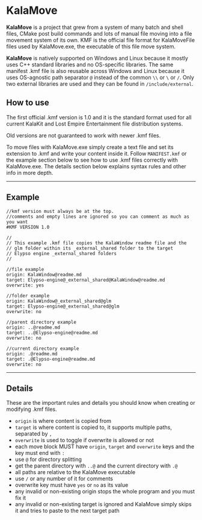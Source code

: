 # KalaMove

**KalaMove** is a project that grew from a system of many batch and shell files, CMake post build commands and lots of manual file moving into a file movement system of its own. KMF is the official file format for KalaMoveFile files used by KalaMove.exe, the executable of this file move system.

**KalaMove** is natively supported on Windows and Linux because it mostly uses C++ standard libraries and no OS-specific libraries. The same manifest .kmf file is also reusable across Windows and Linux because it uses OS-agnostic path separator `@` instead of the common `\\` or `\` or `/`. Only two external libraries are used and they can be found in `/include/external`.

## How to use 

The first official .kmf version is 1.0 and it is the standard format used for all current KalaKit and Lost Empire Entertainment file distribution systems.

Old versions are not guaranteed to work with newer .kmf files.

To move files with KalaMove.exe simply create a text file and set its extension to .kmf and write your content inside it. Follow `MANIFEST.kmf` or the example section below to see how to use .kmf files correctly with KalaMove.exe. The details section below explains syntax rules and other info in more depth.

---

## Example

```
//kmf version must always be at the top.
//comments and empty lines are ignored so you can comment as much as you want
#KMF VERSION 1.0

//
// This example .kmf file copies the KalaWindow readme file and the
// glm folder within its _external_shared folder to the target
// Elypso engine _external_shared folders
//

//file example
origin: KalaWindow@readme.md
target: Elypso-engine@_external_shared@KalaWindow@readme.md
overwrite: yes

//folder example
origin: KalaWindow@_external_shared@glm
target: Elypso-engine@_external_shared@glm
overwrite: no

//parent directory example
origin: ..@readme.md
target: ..@Elypso-engine@readme.md
overwrite: no

//current directory example
origin: .@readme.md
target: .@Elypso-engine@readme.md
overwrite: no
```

---

## Details

These are the important rules and details you should know when creating or modifying .kmf files.

- `origin` is where content is copied from  
- `target` is where content is copied to, it supports multiple paths, separated by `, `  
- `overwrite` is used to toggle if overwrite is allowed or not  
- each move block MUST have `origin`, `target` and `overwrite` keys and the key must end with `: `  
- use `@` for directory splitting  
- get the parent directory with `..@` and the current directory with `.@`  
- all paths are relative to the KalaMove executable  
- use `/` or any number of it for comments  
- overwrite key must have `yes` or `no` as its value  
- any invalid or non-existing origin stops the whole program and you must fix it  
- any invalid or non-existing target is ignored and KalaMove simply skips it and tries to paste to the next target path  
